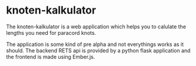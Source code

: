 # knoten-kalkulator

The knoten-kalkulator is a web application which helps you to calulate the
lengths you need for paracord knots.

The application is some kind of pre alpha and not everythings works as it
should. The backend RETS api is provided by a python flask application and
the frontend is made using Ember.js. 
